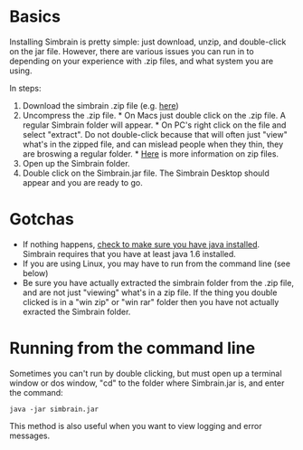 # Basics #

Installing Simbrain is pretty simple: just download, unzip, and double-click on the jar file. However, there are various issues you can run in to depending on your experience with .zip files, and what system you are using.

In steps:

  1. Download the simbrain .zip file (e.g. [here](http://code.google.com/p/simbrain/downloads/list))
  1. Uncompress the .zip file.
    * On Macs just double click on the .zip file.  A regular Simbrain folder will appear.
    * On PC's right click on the file and select "extract".   Do not double-click because that will  often just "view" what's in the zipped file, and can  mislead people when they thin, they are broswing a regular folder.
    * [Here](http://netforbeginners.about.com/od/downloadingfiles/f/how-zip-files-work.htm) is more information on zip files.
  1. Open up the Simbrain folder.
  1. Double click on the Simbrain.jar file.  The Simbrain Desktop should appear and you are ready to go.

# Gotchas #

  * If nothing happens, [check to make sure you have java installed](http://javatester.org/version.html).   Simbrain requires that you have at least java 1.6 installed.
  * If you are using Linux, you may have to run from the command line (see below)
  * Be sure you have actually extracted the simbrain folder from the .zip file, and are not just "viewing" what's in a zip file.   If the thing you double clicked is in a "win zip" or "win rar" folder then you have not actually exracted the Simbrain folder.

# Running from the command line #

Sometimes you can't run by double clicking, but  must open up a terminal window or dos window, "cd" to the folder where Simbrain.jar is, and enter the command:

```
java -jar simbrain.jar
```

This method is also useful when you want to view logging and error messages.